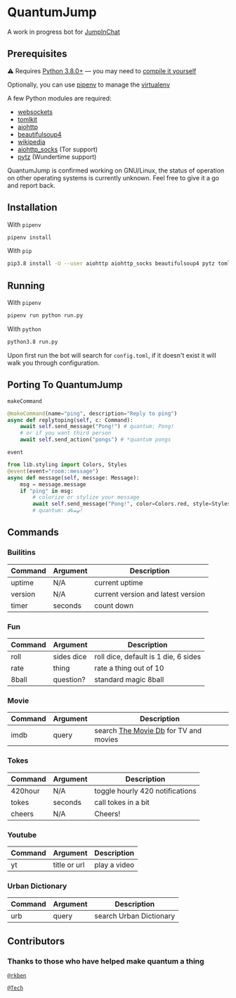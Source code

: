 # QuantumJump

A work in progress bot for [JumpInChat](https://jumpin.chat)

## Prerequisites

⚠ Requires [Python 3.8.0+](https://www.python.org/downloads/release/python-382/) ⁠— you may need to [compile it yourself](https://tecadmin.net/install-python-3-8-ubuntu/)

Optionally, you can use [pipenv](https://pipenv.readthedocs.io/en/latest/) to manage the
[virtualenv](https://virtualenv.pypa.io/en/stable/)

A few Python modules are required:

- [websockets](https://github.com/aaugustin/websockets)
- [tomlkit](https://github.com/sdispater/tomlkit)
- [aiohttp](https://github.com/aio-libs/aiohttp/)
- [beautifulsoup4](https://code.launchpad.net/beautifulsoup)
- [wikipedia](https://github.com/goldsmith/Wikipedia)
- [aiohttp_socks](https://github.com/romis2012/aiohttp-socks) (Tor support)
- [pytz](https://pythonhosted.org/pytz/) (Wundertime support)

QuantumJump is confirmed working on GNU/Linux, the status of operation on other operating systems is currently unknown.
Feel free to give it a go and report back.

## Installation

With `pipenv`

```bash
pipenv install
```

With `pip`

```bash
pip3.8 install -U --user aiohttp aiohttp_socks beautifulsoup4 pytz tomlkit websockets wikipedia wolframalpha
```

## Running

With `pipenv`

```bash
pipenv run python run.py
```

With `python`

```bash
python3.8 run.py
```

Upon first run the bot will search for `config.toml`, if it doesn't exist it will walk you through configuration.

## Porting To QuantumJump

`makeCommand`

```py
@makeCommand(name="ping", description="Reply to ping")
async def replytoping(self, c: Command):
    await self.send_message("Pong!") # quantum: Pong!
    # or if you want third person
    await self.send_action("pongs") # *quantum pongs
```

`event`

```py
from lib.styling import Colors, Styles
@event(event="room::message")
async def message(self, message: Message):
    msg = message.message
    if "ping" in msg:
        # colorize or stylize your message
        await self.send_message("Pong!", color=Colors.red, style=Styles.script)
        # quantum: 𝓟𝓸𝓷𝓰!
```

## Commands

### Builitins

| Command | Argument | Description                        |
|---------|----------|------------------------------------|
| uptime  | N/A      | current uptime                     |
| version | N/A      | current version and latest version |
| timer   | seconds  | count down                         |

### Fun

| Command | Argument   | Description            |
|---------|------------|------------------------|
| roll    | sides dice | roll dice, default is 1 die, 6 sides |
| rate    | thing      | rate a thing out of 10 |
| 8ball   | question?  | standard magic 8ball   |

### Movie

| Command | Argument | Description |
|---------|----------|-------------|
| imdb    | query    | search [The Movie Db](https://www.themoviedb.org/documentation/api) for TV and movies |

### Tokes

| Command | Argument | Description                     |
|---------|----------|---------------------------------|
| 420hour | N/A      | toggle hourly 420 notifications |
| tokes   | seconds  | call tokes in a bit             |
| cheers  | N/A      | Cheers!                         |

### Youtube

| Command | Argument | Description |
|---------|----------|-------------|
| yt      | title or url |      play a video |

### Urban Dictionary

| Command | Argument | Description |
|---------|----------|-------------|
| urb     | query    | search Urban Dictionary |

## Contributors

### Thanks to those who have helped make quantum a thing

[`@rkben`](https://github.com/rkben)

[`@Tech`](https://github.com/Technetium1)
